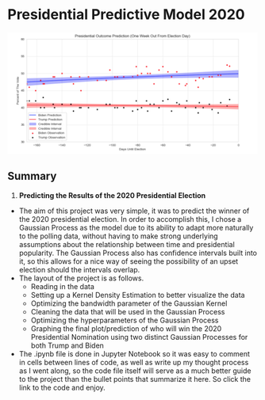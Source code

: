 # Presidential Predictive Model 2020

<p align="center">
  <img src="/images/Presidential_Cover.png">
</p>

## Summary
 
1. **Predicting the Results of the 2020 Presidential Election**
- The aim of this project was very simple, it was to predict the winner of the 2020 presidential election. In order to accomplish this, I chose a Gaussian Process as the model due to its ability to adapt more naturally to the polling data, without having to make strong underlying assumptions about the relationship between time and presidential popularity. The Gaussian Process also has confidence intervals built into it, so this allows for a nice way of seeing the possibility of an upset election should the intervals overlap.
- The layout of the project is as follows.
  - Reading in the data
  - Setting up a Kernel Density Estimation to better visualize the data
  - Optimizing the bandwidth parameter of the Gaussian Kernel
  - Cleaning the data that will be used in the Gaussian Process
  - Optimizing the hyperparameters of the Gaussian Process
  - Graphing the final plot/prediction of who will win the 2020 Presidential Nomination
  using two distinct Gaussian Processes for both Trump and Biden
- The .ipynb file is done in Jupyter Notebook so it was easy to comment in cells between lines of code, as well as write up my thought process as I went along, so the code file itself will serve as a much better guide to the project than the bullet points that summarize it here. So click the link to the code and enjoy.
